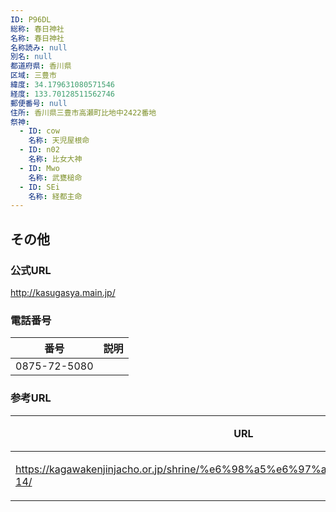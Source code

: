 ```yaml
---
ID: P96DL
総称: 春日神社
名称: 春日神社
名称読み: null
別名: null
都道府県: 香川県
区域: 三豊市
緯度: 34.179631080571546
経度: 133.70128511562746
郵便番号: null
住所: 香川県三豊市高瀬町比地中2422番地
祭神:
  - ID: cow
    名称: 天児屋根命
  - ID: n02
    名称: 比女大神
  - ID: Mwo
    名称: 武甕槌命
  - ID: SEi
    名称: 経都主命
---
```


## その他

### 公式URL

http://kasugasya.main.jp/

### 電話番号

| 番号         | 説明 |
| ------------ | ---- |
| 0875-72-5080 |      |

### 参考URL

| URL                                                                             | 説明   |
| ------------------------------------------------------------------------------- | ------ |
| https://kagawakenjinjacho.or.jp/shrine/%e6%98%a5%e6%97%a5%e7%a5%9e%e7%a4%be-14/ | 神社庁 |
